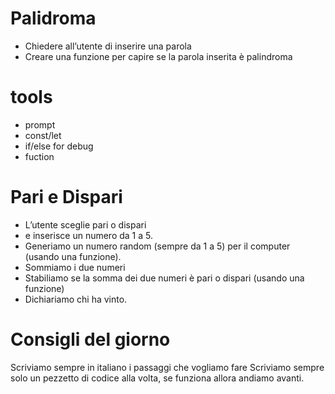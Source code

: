 # Palidroma
- Chiedere all’utente di inserire una parola 
- Creare una funzione per capire se la parola inserita è palindroma

# tools
- prompt
- const/let
- if/else for debug
- fuction


# Pari e Dispari
- L’utente sceglie pari o dispari
- e inserisce un numero da 1 a 5.
- Generiamo un numero random (sempre da 1 a 5) per il computer (usando una funzione).
- Sommiamo i due numeri 
- Stabiliamo se la somma dei due numeri è pari o dispari (usando una funzione) 
- Dichiariamo chi ha vinto.



# Consigli del giorno
Scriviamo sempre in italiano i passaggi che vogliamo fare
Scriviamo sempre solo un pezzetto di codice alla volta, se funziona allora andiamo avanti.
